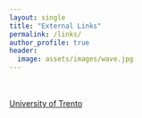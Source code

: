 ```yaml
---
layout: single
title: "External Links"
permalink: /links/
author_profile: true
header:
  image: assets/images/wave.jpg
---
```


<br><br>
[University of Trento](http://www.unitn.it/en/ateneo/1907/doctoral-school-of-social-sciences)
